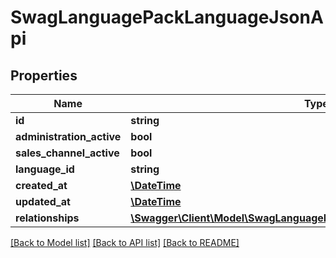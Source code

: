 # SwagLanguagePackLanguageJsonApi

## Properties
Name | Type | Description | Notes
------------ | ------------- | ------------- | -------------
**id** | **string** |  | [optional] 
**administration_active** | **bool** |  | [optional] 
**sales_channel_active** | **bool** |  | [optional] 
**language_id** | **string** |  | 
**created_at** | [**\DateTime**](\DateTime.md) |  | 
**updated_at** | [**\DateTime**](\DateTime.md) |  | [optional] 
**relationships** | [**\Swagger\Client\Model\SwagLanguagePackLanguageJsonApiRelationships**](SwagLanguagePackLanguageJsonApiRelationships.md) |  | [optional] 

[[Back to Model list]](../../README.md#documentation-for-models) [[Back to API list]](../../README.md#documentation-for-api-endpoints) [[Back to README]](../../README.md)

